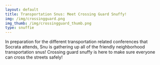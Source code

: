 ```yaml
---
layout: default
title: Transportation Snus: Meet Crossing Guard Snuffy!
img: /img/crossingguard.png
img_thumb: /img/crossingguard_thumb.png
type: snuffie
---
```


In preparation for the different transportation related conferences that Socrata attends, Snu is gathering up all of the friendly neighborhood transportation snus! Crossing guard snuffy is here to make sure everyone can cross the streets safely!